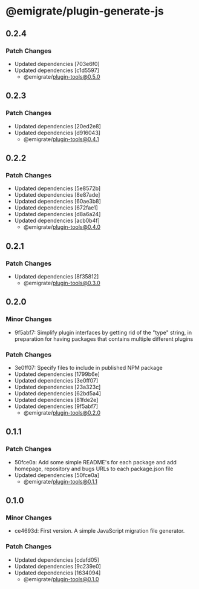 # @emigrate/plugin-generate-js

## 0.2.4

### Patch Changes

- Updated dependencies [703e6f0]
- Updated dependencies [c1d5597]
  - @emigrate/plugin-tools@0.5.0

## 0.2.3

### Patch Changes

- Updated dependencies [20ed2e8]
- Updated dependencies [d916043]
  - @emigrate/plugin-tools@0.4.1

## 0.2.2

### Patch Changes

- Updated dependencies [5e8572b]
- Updated dependencies [8e87ade]
- Updated dependencies [60ae3b8]
- Updated dependencies [672fae1]
- Updated dependencies [d8a6a24]
- Updated dependencies [acb0b4f]
  - @emigrate/plugin-tools@0.4.0

## 0.2.1

### Patch Changes

- Updated dependencies [8f35812]
  - @emigrate/plugin-tools@0.3.0

## 0.2.0

### Minor Changes

- 9f5abf7: Simplify plugin interfaces by getting rid of the "type" string, in preparation for having packages that contains multiple different plugins

### Patch Changes

- 3e0ff07: Specify files to include in published NPM package
- Updated dependencies [1799b6e]
- Updated dependencies [3e0ff07]
- Updated dependencies [23a323c]
- Updated dependencies [62bd5a4]
- Updated dependencies [81fde2e]
- Updated dependencies [9f5abf7]
  - @emigrate/plugin-tools@0.2.0

## 0.1.1

### Patch Changes

- 50fce0a: Add some simple README's for each package and add homepage, repository and bugs URLs to each package.json file
- Updated dependencies [50fce0a]
  - @emigrate/plugin-tools@0.1.1

## 0.1.0

### Minor Changes

- ce4693d: First version. A simple JavaScript migration file generator.

### Patch Changes

- Updated dependencies [cdafd05]
- Updated dependencies [9c239e0]
- Updated dependencies [1634094]
  - @emigrate/plugin-tools@0.1.0

